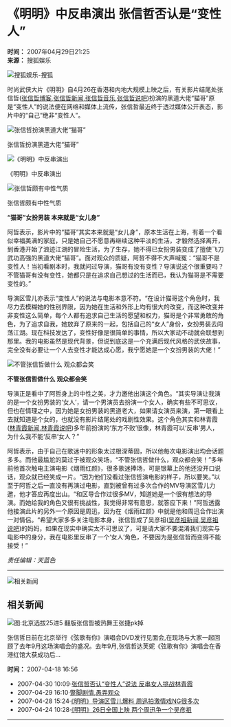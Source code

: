 # 《明明》中反串演出 张信哲否认是“变性人”

**时间：** 2007年04月29日21:25  
**来源：** 搜狐娱乐  

![搜狐娱乐-搜狐](https://images.sohu.com/uiue/sohu_logo/2006/yule_logo3.gif)

时尚武侠大片《明明》自4月26在香港和内地大规模上映之后，有关影片结尾处张信哲([张信哲博客](https://www.sogou.com/web?query=%D5%C5%D0%C5%D5%DC+%CB%D1%BA%FC%B2%A9%BF%CD),[张信哲新闻](https://news.sogou.com/news?query=%D5%C5%D0%C5%D5%DC),[张信哲音乐](https://d.sogou.com/music.so?query=%D5%C5%D0%C5%D5%DC),[张信哲说吧](https://s.sogou.com/say?md=listTopics&name=%D5%C5%D0%C5%D5%DC))扮演的黑道大佬“猫哥”原是“变性人”的说法便在网络和媒体上流传，张信哲最近终于透过媒体公开表态，影片中的“自己”绝非“变性人”。

![张信哲扮演黑道大佬“猫哥”](https://news.sohu.com/upload/yule.gif)

张信哲扮演黑道大佬“猫哥”

![《明明》中反串演出](https://news.sohu.com/upload/yule.gif)

《明明》中反串演出

![张信哲颇有中性气质](https://news.sohu.com/upload/yule.gif)

张信哲颇有中性气质

**“猫哥”女扮男装 本来就是“女儿身”**

阿哲表示，影片中的“猫哥”其实本来就是“女儿身”，原本生活在上海，有着一个看似幸福美满的家庭，只是她自己不愿意再继续这种平淡的生活，才毅然选择离开，到香港开始了浪迹江湖的冒险生活，为了生存，她不得已女扮男装变成了擅使飞刀武功高强的黑道大佬“猫哥”。面对观众的质疑，阿哲不得不大声喊冤：“猫哥不是变性人！当初看剧本时，我就问过导演，猫哥有没有变性？导演说这个很重要吗？不管猫哥有没有变性，她都只是在追求自己想过的生活而已，我认为猫哥是不需要变性的。”

导演区雪儿亦表示“变性人”的说法与电影本意不符。“在设计猫哥这个角色时，我尽力去模糊她的性别界限，因为她在生活和外形上均有很大的改变，而这种改变并非变性这么简单，每个人都有追求自己生活的愿望和权力，猫哥是个非常勇敢的角色，为了追求自我，她放弃了原来的一起，包括自己的“女人”身份，女扮男装去闯荡江湖。现在科技发达了，变性好像是很简单的事情，所以大家动不动就会联想到那里。我的电影虽然是现代背景，但说到底这是一个充满后现代风格的武侠故事，完全没有必要让一个人去变性才能达成心愿，我宁愿她是一个女扮男装的大佬！”

![不管张信哲做什么 观众都会笑](https://news.sohu.com/upload/yule.gif)

**不管张信哲做什么 观众都会笑**

导演正是看中了阿哲身上的中性之美，才力邀他出演这个角色。“其实导演让我演的是一个女扮男装的‘女人’，请一个男演员去扮演一个女人，确实有些不可思议，但也在情理之中，因为她是女扮男装的黑道老大，如果请女演员来演，第一眼看上去就知道是个女的，也就没有影片结尾处的戏剧性效果。这个角色其实和林青霞([林青霞新闻](https://news.sogou.com/news?query=%C1%D6%C7%E0%CF%BC),[林青霞说吧](https://s.sogou.com/say?md=listTopics&name=%C1%D6%C7%E0%CF%BC))多年前扮演的‘东方不败’很像，林青霞可以‘反串’男人，为什么我不能‘反串’女人？”

阿哲表示，由于自己在歌迷中的形象太过根深蒂固，所以他每次电影演出均会话题多多。而他最尴尬的莫过于被观众笑场，“不管张信哲做什么，观众都会笑！”多年前他首次触电主演电影《烟雨红颜》，很多歌迷捧场，可是银幕上的他还没开口说话，观众就已经笑成一片。“因为他们没看过张信哲演电影的样子，所以要笑。”以至于阿哲之后一直没有再演过电影，直到被曾有过多次合作的MV导演区雪儿力邀，他才答应再度出山。“和区导合作过很多MV，知道她是一个很有想法的导演。而她给我的角色又很有挑战性，我觉得非常有意思，就答应下来！”阿哲透露他接演此片的另外一个原因是周迅，因为在《烟雨红颜》中就是他和周迅合作出演一对情侣。“希望大家多多关注电影本身，张信哲成了吴彦祖([吴彦祖新闻](https://news.sogou.com/news?query=%CE%E2%D1%E5%D7%E6),[吴彦祖说吧](https://s.sogou.com/say?md=listTopics&name=%CE%E2%D1%E5%D7%E6))的妈妈，如果在现实中确实太不可思议了，可是请大家不要混淆我们现实与电影中的身分，我在电影里反串了一个‘女人’角色，不要因为是张信哲而变得不能接受！”

*责任编辑：天蓝色*

---

![相关新闻](https://news.sohu.com/upload/yule.gif)

## 相关新闻

![图:北京选拔25进5 翻版张信哲被热舞王张捷pk掉](https://news.sohu.com/upload/yule.gif)

张信哲日前在北京举行《弦歌有你》演唱会DVD发行见面会,在现场与大家一起回顾了去年9月这场演唱会的盛况。去年9月,张信哲达芙妮《弦歌有你》演唱会在香港红馆大获成功后...

**时间：** 2007-04-18 16:56  
-  2007-04-30 10:09·[张信哲否认“变性人”说法 反串女人挑战林青霞](https://yule.sohu.com/20070430/n249805009.shtml)
-  2007-04-29 16:10·[蹩脚剧情,愚弄观众](https://yule.sohu.com/20070429/n249790565.shtml)
-  2007-04-28 15:24·[《明明》导演区雪儿爆料 周迅拍激情戏NG很多次](https://yule.sohu.com/20070428/n249768000.shtml)
-  2007-04-24 10:28·[《明明》26日全国上映 两个周迅争一个吴彦祖](https://yule.sohu.com/20070424/n249652183.shtml)

---